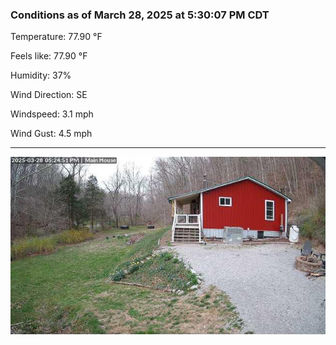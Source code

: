 ### Conditions as of March 28, 2025 at 5:30:07 PM CDT 

Temperature: 77.90 &deg;F

Feels like: 77.90 &deg;F

Humidity: 37%

Wind Direction: SE

Windspeed: 3.1 mph

Wind Gust: 4.5 mph

---

<img src="./images/latest.jpeg"/>

